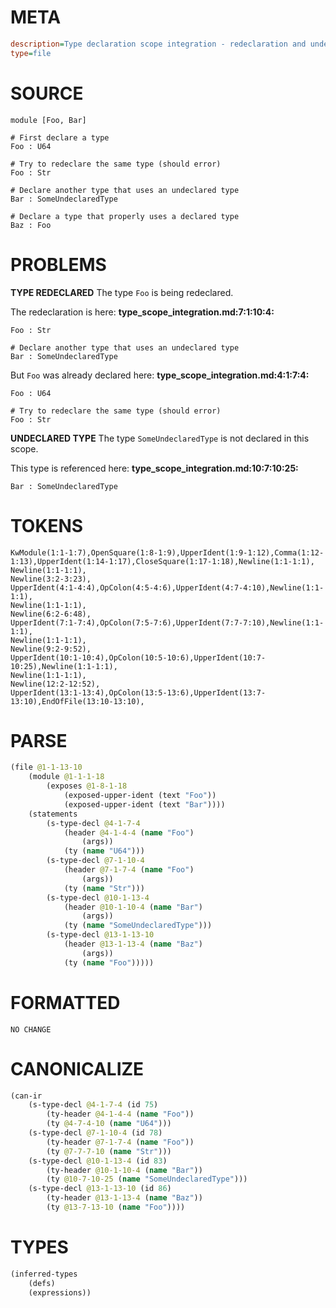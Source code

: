 # META
~~~ini
description=Type declaration scope integration - redeclaration and undeclared type errors
type=file
~~~
# SOURCE
~~~roc
module [Foo, Bar]

# First declare a type
Foo : U64

# Try to redeclare the same type (should error)
Foo : Str

# Declare another type that uses an undeclared type
Bar : SomeUndeclaredType

# Declare a type that properly uses a declared type
Baz : Foo
~~~
# PROBLEMS
**TYPE REDECLARED**
The type ``Foo`` is being redeclared.

The redeclaration is here:
**type_scope_integration.md:7:1:10:4:**
```roc
Foo : Str

# Declare another type that uses an undeclared type
Bar : SomeUndeclaredType
```

But ``Foo`` was already declared here:
**type_scope_integration.md:4:1:7:4:**
```roc
Foo : U64

# Try to redeclare the same type (should error)
Foo : Str
```


**UNDECLARED TYPE**
The type ``SomeUndeclaredType`` is not declared in this scope.

This type is referenced here:
**type_scope_integration.md:10:7:10:25:**
```roc
Bar : SomeUndeclaredType
```


# TOKENS
~~~zig
KwModule(1:1-1:7),OpenSquare(1:8-1:9),UpperIdent(1:9-1:12),Comma(1:12-1:13),UpperIdent(1:14-1:17),CloseSquare(1:17-1:18),Newline(1:1-1:1),
Newline(1:1-1:1),
Newline(3:2-3:23),
UpperIdent(4:1-4:4),OpColon(4:5-4:6),UpperIdent(4:7-4:10),Newline(1:1-1:1),
Newline(1:1-1:1),
Newline(6:2-6:48),
UpperIdent(7:1-7:4),OpColon(7:5-7:6),UpperIdent(7:7-7:10),Newline(1:1-1:1),
Newline(1:1-1:1),
Newline(9:2-9:52),
UpperIdent(10:1-10:4),OpColon(10:5-10:6),UpperIdent(10:7-10:25),Newline(1:1-1:1),
Newline(1:1-1:1),
Newline(12:2-12:52),
UpperIdent(13:1-13:4),OpColon(13:5-13:6),UpperIdent(13:7-13:10),EndOfFile(13:10-13:10),
~~~
# PARSE
~~~clojure
(file @1-1-13-10
	(module @1-1-1-18
		(exposes @1-8-1-18
			(exposed-upper-ident (text "Foo"))
			(exposed-upper-ident (text "Bar"))))
	(statements
		(s-type-decl @4-1-7-4
			(header @4-1-4-4 (name "Foo")
				(args))
			(ty (name "U64")))
		(s-type-decl @7-1-10-4
			(header @7-1-7-4 (name "Foo")
				(args))
			(ty (name "Str")))
		(s-type-decl @10-1-13-4
			(header @10-1-10-4 (name "Bar")
				(args))
			(ty (name "SomeUndeclaredType")))
		(s-type-decl @13-1-13-10
			(header @13-1-13-4 (name "Baz")
				(args))
			(ty (name "Foo")))))
~~~
# FORMATTED
~~~roc
NO CHANGE
~~~
# CANONICALIZE
~~~clojure
(can-ir
	(s-type-decl @4-1-7-4 (id 75)
		(ty-header @4-1-4-4 (name "Foo"))
		(ty @4-7-4-10 (name "U64")))
	(s-type-decl @7-1-10-4 (id 78)
		(ty-header @7-1-7-4 (name "Foo"))
		(ty @7-7-7-10 (name "Str")))
	(s-type-decl @10-1-13-4 (id 83)
		(ty-header @10-1-10-4 (name "Bar"))
		(ty @10-7-10-25 (name "SomeUndeclaredType")))
	(s-type-decl @13-1-13-10 (id 86)
		(ty-header @13-1-13-4 (name "Baz"))
		(ty @13-7-13-10 (name "Foo"))))
~~~
# TYPES
~~~clojure
(inferred-types
	(defs)
	(expressions))
~~~

